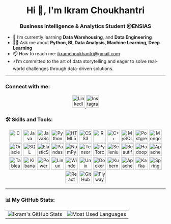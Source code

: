 <h1 align="center">Hi 👋, I'm Ikram Choukhantri</h1>

<h3 align="center">Business Intelligence & Analytics Student @ENSIAS</h3>


- 🌱 I’m currently learning **Data Warehousing**, and **Data Engineering**
- 👨‍💻 Ask me about **Python, BI, Data Analysis, Machine Learning, Deep Learning**
- 📫 How to reach me: [ikramchoukhantri@gmail.com](mailto:ikramchoukhantri@gmail.com)
- ⚡I’m committed to the art of data storytelling and eager to solve real-world challenges through data-driven solutions.

---

### Connect with me:

<div align="center">
  <a href="https://linkedin.com/in/ikram-choukhantri" target="_blank">
    <img src="https://cdn.jsdelivr.net/gh/devicons/devicon/icons/linkedin/linkedin-original.svg" alt="LinkedIn" width="40" height="40"/>
  </a>
  <a href="https://instagram.com/yourprofile" target="_blank">
    <img src="https://upload.wikimedia.org/wikipedia/commons/a/a5/Instagram_icon.png" alt="Instagram" width="40" height="40"/>
  </a>
</div>



 

### 🛠️ Skills and Tools:

<div align="center">
  <!-- Programming Languages -->
  <img src="https://cdn.jsdelivr.net/gh/devicons/devicon/icons/c/c-original.svg" alt="C" width="40" height="40"/>
  <img src="https://cdn.jsdelivr.net/gh/devicons/devicon/icons/java/java-original.svg" alt="Java" width="40" height="40"/>
  <img src="https://cdn.jsdelivr.net/gh/devicons/devicon/icons/javascript/javascript-original.svg" alt="JavaScript" width="40" height="40"/>
  <img src="https://cdn.jsdelivr.net/gh/devicons/devicon/icons/python/python-original.svg" alt="Python" width="40" height="40"/>
  <img src="https://cdn.jsdelivr.net/gh/devicons/devicon/icons/html5/html5-original.svg" alt="HTML5" width="40" height="40"/>
  <img src="https://cdn.jsdelivr.net/gh/devicons/devicon/icons/css3/css3-original.svg" alt="CSS3" width="40" height="40"/>
  <img src="https://cdn.jsdelivr.net/gh/devicons/devicon/icons/r/r-original.svg" alt="R" width="40" height="40"/>
  <img src="https://cdn.jsdelivr.net/gh/devicons/devicon/icons/cplusplus/cplusplus-original.svg" alt="C++" width="40" height="40"/>

  <!-- Databases -->
  <img src="https://cdn.jsdelivr.net/gh/devicons/devicon/icons/mysql/mysql-original.svg" alt="MySQL" width="40" height="40"/>
  <img src="https://cdn.jsdelivr.net/gh/devicons/devicon/icons/postgresql/postgresql-original.svg" alt="PostgreSQL" width="40" height="40"/>
  <img src="https://cdn.jsdelivr.net/gh/devicons/devicon/icons/mongodb/mongodb-original.svg" alt="MongoDB" width="40" height="40"/>
  <img src="https://cdn.jsdelivr.net/gh/devicons/devicon/icons/oracle/oracle-original.svg" alt="Oracle" width="40" height="40"/>
  <img src="https://cdn.jsdelivr.net/gh/devicons/devicon/icons/sqlserver/sqlserver-original.svg" alt="SQL Server" width="40" height="40"/>
  <img src="https://cdn.jsdelivr.net/gh/devicons/devicon/icons/elasticsearch/elasticsearch-original.svg" alt="ElasticSearch" width="40" height="40"/>

  <!-- Frameworks & Libraries -->
  <img src="https://cdn.jsdelivr.net/gh/devicons/devicon/icons/pandas/pandas-original.svg" alt="Pandas" width="40" height="40"/>
  <img src="https://cdn.jsdelivr.net/gh/devicons/devicon/icons/numpy/numpy-original.svg" alt="NumPy" width="40" height="40"/>
  <img src="https://cdn.jsdelivr.net/gh/devicons/devicon/icons/tensorflow/tensorflow-original.svg" alt="TensorFlow" width="40" height="40"/>
  <img src="https://cdn.jsdelivr.net/gh/devicons/devicon/icons/pytorch/pytorch-original.svg" alt="PyTorch" width="40" height="40"/>
  <img src="https://cdn.jsdelivr.net/gh/devicons/devicon/icons/selenium/selenium-original.svg" alt="Selenium" width="40" height="40"/>
  <img src="https://cdn.jsdelivr.net/gh/devicons/devicon/icons/beautifulsoup/beautifulsoup-original.svg" alt="BeautifulSoup" width="40" height="40"/>

  <!-- Big Data Tools -->
  <img src="https://cdn.jsdelivr.net/gh/devicons/devicon/icons/hadoop/hadoop-original.svg" alt="Hadoop" width="40" height="40"/>
  <img src="https://cdn.jsdelivr.net/gh/devicons/devicon/icons/spark/spark-original.svg" alt="Apache Spark" width="40" height="40"/>

  <!-- Visualization Tools -->
  <img src="https://upload.wikimedia.org/wikipedia/commons/thumb/1/1b/Tableau_Software_logo.svg/768px-Tableau_Software_logo.svg.png" alt="Tableau" width="40" height="40"/>
  <img src="https://cdn.worldvectorlogo.com/logos/kibana.svg" alt="Kibana" width="40" height="40"/>
  <img src="https://upload.wikimedia.org/wikipedia/commons/c/c8/Microsoft_Power_BI_Logo.svg" alt="Power BI" width="40" height="40"/>

  <!-- Operating Systems -->
  <img src="https://cdn.jsdelivr.net/gh/devicons/devicon/icons/linux/linux-original.svg" alt="Linux" width="40" height="40"/>
  <img src="https://cdn.jsdelivr.net/gh/devicons/devicon/icons/windows8/windows8-original.svg" alt="Windows" width="40" height="40"/>
  <img src="https://cdn.jsdelivr.net/gh/devicons/devicon/icons/unix/unix-original.svg" alt="Unix" width="40" height="40"/>

  <!-- Other Tools -->
  <img src="https://cdn.jsdelivr.net/gh/devicons/devicon/icons/docker/docker-original.svg" alt="Docker" width="40" height="40"/>
  <img src="https://cdn.jsdelivr.net/gh/devicons/devicon/icons/kubernetes/kubernetes-plain.svg" alt="Kubernetes" width="40" height="40"/>
  <img src="https://cdn.jsdelivr.net/gh/devicons/devicon/icons/apache/apache-original.svg" alt="Apache" width="40" height="40"/>
  <img src="https://cdn.jsdelivr.net/gh/devicons/devicon/icons/kafka/kafka-original.svg" alt="Kafka" width="40" height="40"/>
  <img src="https://cdn.jsdelivr.net/gh/devicons/devicon/icons/spring/spring-original.svg" alt="Spring Boot" width="40" height="40"/>
  <img src="https://cdn.jsdelivr.net/gh/devicons/devicon/icons/react/react-original.svg" alt="React" width="40" height="40"/>
  <img src="https://cdn.jsdelivr.net/gh/devicons/devicon/icons/github/github-original.svg" alt="GitHub" width="40" height="40"/>
  <img src="https://flywaydb.org/flywaydb-brand.svg" alt="Flyway" width="40" height="40"/>
</div>




---

### 📊 My GitHub Stats:

<div align="center">

<table>
  <tr>
    <td>
      <img src="https://github-readme-stats.vercel.app/api?username=ikramchoukhantri&show_icons=true&theme=default" alt="Ikram's GitHub Stats" />
    </td>
    <td>
      <img src="https://github-readme-stats.vercel.app/api/top-langs/?username=ikramchoukhantri&layout=compact&theme=default" alt="Most Used Languages" />
    </td>
  </tr>
</table>

</div>

